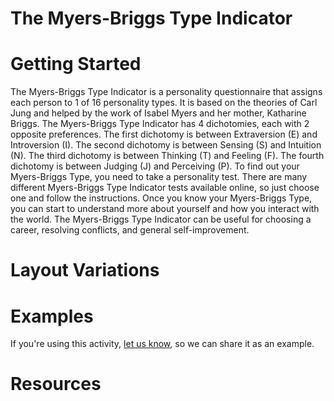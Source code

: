 # The Myers-Briggs Type Indicator

# Getting Started

The Myers-Briggs Type Indicator is a personality questionnaire that assigns each person to 1 of 16 personality types. It is based on the theories of Carl Jung and helped by the work of Isabel Myers and her mother, Katharine Briggs. The Myers-Briggs Type Indicator has 4 dichotomies, each with 2 opposite preferences. The first dichotomy is between Extraversion (E) and Introversion (I). The second dichotomy is between Sensing (S) and Intuition (N). The third dichotomy is between Thinking (T) and Feeling (F). The fourth dichotomy is between Judging (J) and Perceiving (P). To find out your Myers-Briggs Type, you need to take a personality test. There are many different Myers-Briggs Type Indicator tests available online, so just choose one and follow the instructions. Once you know your Myers-Briggs Type, you can start to understand more about yourself and how you interact with the world. The Myers-Briggs Type Indicator can be useful for choosing a career, resolving conflicts, and general self-improvement.

# Layout Variations
# Examples
If you're using this activity, [let us know](https://github.com/Standards-and-Practices/structured-rapid-development/issues/new?assignees=&labels=documentation&template=example-submission.md&title=Example+of+%5Byour+pattern+here%5D), so we can share it as an example.
# Resources